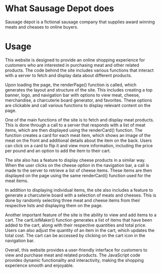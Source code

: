 # What Sausage Depot does
Sausage depot is a fictional sausage company that supplies award winning meats and cheases to online buyers.

# Usage
This website is designed to provide an online shopping experience for customers who are interested in purchasing meat and other related products. The code behind the site includes various functions that interact with a server to fetch and display data about different products.

Upon loading the page, the renderPage() function is called, which generates the layout and structure of the site. This includes creating a top banner, logo, and navigation bar with options to view meat, cheese, merchandise, a charcuterie board generator, and favorites. These options are clickable and call various functions to display relevant content on the page.

One of the main functions of the site is to fetch and display meat products. This is done through a call to a server that responds with a list of meat items, which are then displayed using the renderCard() function. The function creates a card for each meat item, which shows an image of the meat on the front and additional details about the item on the back. Users can click on a card to flip it and view more information, including the price per pound and an option to add the item to their cart.

The site also has a feature to display cheese products in a similar way. When the user clicks on the cheese option in the navigation bar, a call is made to the server to retrieve a list of cheese items. These items are then displayed on the page using the same renderCard() function used for the meat items.

In addition to displaying individual items, the site also includes a feature to generate a charcuterie board with a selection of meats and cheeses. This is done by randomly selecting three meat and cheese items from their respective lists and displaying them on the page.

Another important feature of the site is the ability to view and add items to a cart. The cartListMaker() function generates a list of items that have been added to the cart, along with their respective quantities and total price. Users can also adjust the quantity of an item in the cart, which updates the total cost. The cart can be accessed by clicking on the cart icon in the navigation bar.

Overall, this website provides a user-friendly interface for customers to view and purchase meat and related products. The JavaScript code provides dynamic functionality and interactivity, making the shopping experience smooth and enjoyable.
